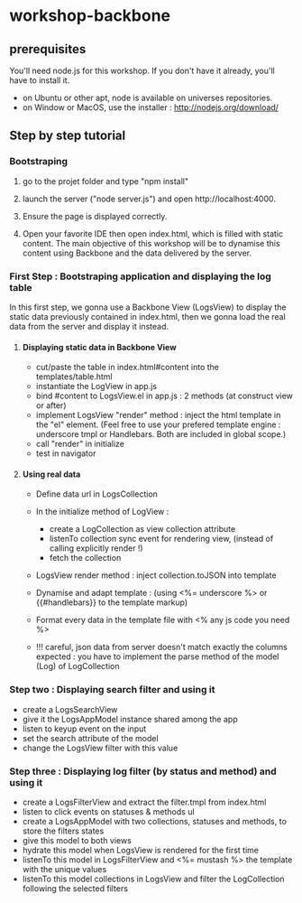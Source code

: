 # workshop-backbone

## prerequisites

You'll need node.js for this workshop. If you don't have it already, you'll have to install it.
- on Ubuntu or other apt, node is available on universes repositories.
- on Window or MacOS, use the installer : http://nodejs.org/download/

## Step by step tutorial

### Bootstraping

1. go to the projet folder and type "npm install"

2. launch the server ("node server.js") and open http://localhost:4000.

3. Ensure the page is displayed correctly.

4. Open your favorite IDE then open index.html, which is filled with static content. The main objective of this workshop
will be to dynamise this content using Backbone and the data delivered by the server.

### First Step : Bootstraping application and displaying the log table

In this first step, we gonna use a Backbone View (LogsView) to display the static data previously contained in index.html, then we gonna load the real data from the server and display it instead. 


1. #### Displaying static data in Backbone View
    - cut/paste the table in index.html#content into the templates/table.html
    - instantiate the LogView in app.js
    - bind #content to LogsView.el in app.js : 2 methods (at construct view or after)
    - implement LogsView "render" method : inject the html template in the "el" element. (Feel free to use your prefered template engine : underscore tmpl or Handlebars. Both are included in global scope.)
    - call "render" in initialize
    - test in navigator

2. #### Using real data
    - Define data url in LogsCollection
    - In the initialize method of LogView :
        - create a LogCollection as view collection attribute
        - listenTo collection sync event for rendering view, (instead of calling explicitly render !)
        - fetch the collection
    - LogsView render method : inject collection.toJSON into template
    - Dynamise and adapt template : (using <%= underscore %> or {{#handlebars}} to the template markup)
    - Format every data in the template file with <% any js code you need %>
   
    - !!! careful, json data from server doesn't match exactly the columns expected : you have to implement the parse method of the model (Log) of LogCollection


### Step two : Displaying search filter and using it

- create a LogsSearchView
- give it the LogsAppModel instance shared among the app
- listen to keyup event on the input
- set the search attribute of the model
- change the LogsView filter with this value


### Step three : Displaying log filter (by status and method) and using it

- create a LogsFilterView and extract the filter.tmpl from index.html
- listen to click events on statuses & methods ul
- create a LogsAppModel with two collections, statuses and methods, to store the filters states
- give this model to both views
- hydrate this model when LogsView is rendered for the first time
- listenTo this model in LogsFilterView and <%= mustash %> the template with the unique values
- listenTo this model collections in LogsView and filter the LogCollection following the selected filters
